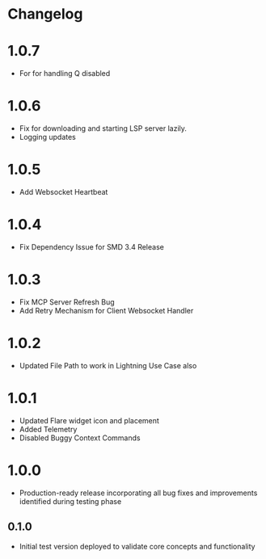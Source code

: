 # Changelog

<!-- <START NEW CHANGELOG ENTRY> -->

<!-- <END NEW CHANGELOG ENTRY> -->

# 1.0.7
- For for handling Q disabled

# 1.0.6
- Fix for downloading and starting LSP server lazily.
- Logging updates

# 1.0.5
- Add Websocket Heartbeat

# 1.0.4
- Fix Dependency Issue for SMD 3.4 Release

# 1.0.3
- Fix MCP Server Refresh Bug
- Add Retry Mechanism for Client Websocket Handler

# 1.0.2
- Updated File Path to work in Lightning Use Case also

# 1.0.1
- Updated Flare widget icon and placement
- Added Telemetry
- Disabled Buggy Context Commands

# 1.0.0
- Production-ready release incorporating all bug fixes and improvements identified during testing phase

## 0.1.0
- Initial test version deployed to validate core concepts and functionality
